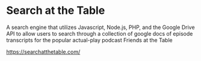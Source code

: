 # Search at the Table

A search engine that utilizes Javascript, Node.js, PHP, and the Google Drive API to allow users to search through a collection of google docs of episode transcripts for the popular actual-play podcast Friends at the Table 

https://searchatthetable.com/
